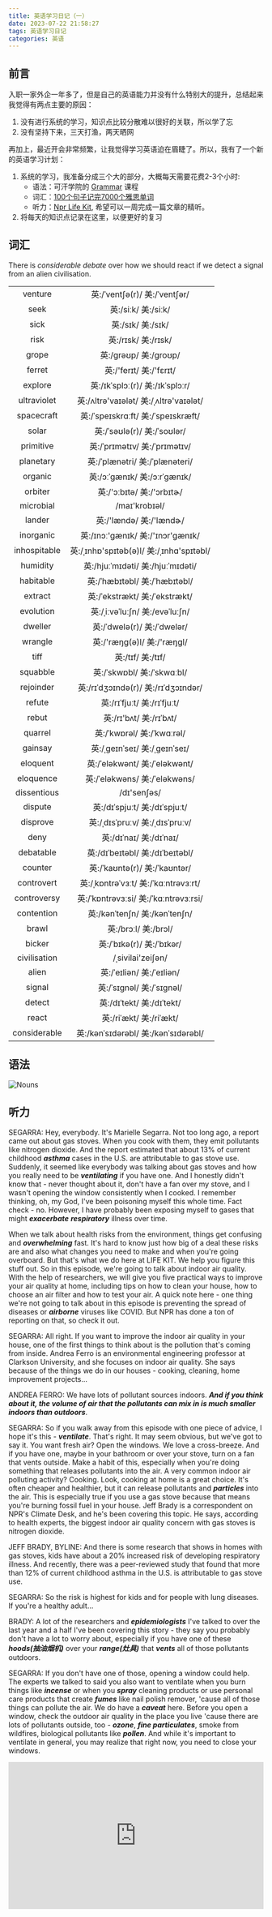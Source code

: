 ```yaml
---
title: 英语学习日记（一）
date: 2023-07-22 21:58:27
tags: 英语学习日记
categories: 英语
---
```


## 前言

入职一家外企一年多了，但是自己的英语能力并没有什么特别大的提升，总结起来我觉得有两点主要的原因：

1. 没有进行系统的学习，知识点比较分散难以很好的关联，所以学了忘
2. 没有坚持下来，三天打渔，两天晒网

再加上，最近开会非常频繁，让我觉得学习英语迫在眉睫了。所以，我有了一个新的英语学习计划：

1. 系统的学习，我准备分成三个大的部分，大概每天需要花费2-3个小时:
   - 语法：可汗学院的 [Grammar](https://www.khanacademy.org/humanities/grammar/) 课程
   - 词汇：[100个句子记完7000个雅思单词](https://book.douban.com/subject/34999853/)
   - 听力：[Npr Life Kit](https://www.npr.org/podcasts/510338/all-guides), 希望可以一周完成一篇文章的精听。
2. 将每天的知识点记录在这里，以便更好的复习

## 词汇

There is *considerable* *debate* over how we should react if we detect a signal from an alien civilisation.

| | |
|:---:|:---:|
|venture |英:/ˈventʃə(r)/ 美:/ˈventʃər/|
|seek |英:/siːk/ 美:/siːk/|
|sick |英:/sɪk/ 美:/sɪk/|
|risk |英:/rɪsk/ 美:/rɪsk/|
|grope |英:/ɡrəʊp/ 美:/ɡroʊp/|
|ferret |英:/'ferɪt/ 美:/'fɛrɪt/|
|explore |英:/ɪkˈsplɔː(r)/ 美:/ɪkˈsplɔːr/|
|ultraviolet |英:/ʌltrə'vaɪələt/ 美:/ˌʌltrə'vaɪələt/|
|spacecraft |英:/ˈspeɪskrɑːft/ 美:/ˈspeɪskræft/|
|solar |英:/ˈsəʊlə(r)/ 美:/ˈsoʊlər/|
|primitive |英:/ˈprɪmətɪv/ 美:/ˈprɪmətɪv/|
|planetary |英:/ˈplænətri/ 美:/ˈplænəteri/|
|organic |英:/ɔːˈɡænɪk/ 美:/ɔːrˈɡænɪk/|
|orbiter |英:/'ɔːbɪtə/ 美:/'ɔrbɪtɚ/|
|microbial |/maɪ'krobɪəl/|
|lander |英:/'lændə/ 美:/'lændɚ/|
|inorganic |英:/ɪnɔː'gænɪk/ 美:/'ɪnɔr'gænɪk/|
|inhospitable |英:/ˌɪnhɒ'spɪtəb(ə)l/ 美:/ˌɪnhɑ'spɪtəbl/|
|humidity |英:/hjuːˈmɪdəti/ 美:/hjuːˈmɪdəti/|
|habitable |英:/ˈhæbɪtəbl/ 美:/ˈhæbɪtəbl/|
|extract |英:/ˈekstrækt/ 美:/ˈekstrækt/|
|evolution |英:/ˌiːvəˈluːʃn/ 美:/evəˈluːʃn/|
|dweller |英:/ˈdwelə(r)/ 美:/ˈdwelər/|
|wrangle |英:/'ræŋg(ə)l/ 美:/'ræŋɡl/|
|tiff |英:/tɪf/ 美:/tɪf/|
|squabble |英:/ˈskwɒbl/ 美:/ˈskwɑːbl/|
|rejoinder |英:/rɪˈdʒɔɪndə(r)/ 美:/rɪˈdʒɔɪndər/|
|refute |英:/rɪˈfjuːt/ 美:/rɪˈfjuːt/|
|rebut |英:/rɪ'bʌt/ 美:/rɪˈbʌt/|
|quarrel |英:/ˈkwɒrəl/ 美:/ˈkwɑːrəl/|
|gainsay |英:/ˌɡeɪnˈseɪ/ 美:/ˌɡeɪnˈseɪ/|
|eloquent |英:/ˈeləkwənt/ 美:/ˈeləkwənt/|
|eloquence |英:/ˈeləkwəns/ 美:/ˈeləkwəns/|
|dissentious| /dɪ'senʃəs/|
|dispute |英:/dɪˈspjuːt/ 美:/dɪˈspjuːt/|
|disprove |英:/ˌdɪsˈpruːv/ 美:/ˌdɪsˈpruːv/|
|deny |英:/dɪˈnaɪ/ 美:/dɪˈnaɪ/|
|debatable |英:/dɪˈbeɪtəbl/ 美:/dɪˈbeɪtəbl/|
|counter |英:/ˈkaʊntə(r)/ 美:/ˈkaʊntər/|
|controvert |英:/ˌkɒntrəˈvɜːt/ 美:/ˈkɑːntrəvɜːrt/|
|controversy |英:/ˈkɒntrəvɜːsi/ 美:/ˈkɑːntrəvɜːrsi/|
|contention |英:/kənˈtenʃn/ 美:/kənˈtenʃn/|
|brawl |英:/brɔːl/ 美:/brɔl/|
|bicker |英:/ˈbɪkə(r)/ 美:/ˈbɪkər/|
|civilisation | /ˌsivilai'zeiʃən/|
|alien |英:/ˈeɪliən/ 美:/ˈeɪliən/|
|signal |英:/ˈsɪɡnəl/ 美:/ˈsɪɡnəl/|
|detect |英:/dɪˈtekt/ 美:/dɪˈtekt/|
|react |英:/riˈækt/ 美:/riˈækt/|
|considerable |英:/kənˈsɪdərəbl/ 美:/kənˈsɪdərəbl/|

## 语法

![Nouns](./english-learning-diary-1/Nouns.png)

## 听力

SEGARRA: Hey, everybody. It's Marielle Segarra. Not too long ago, a report came out about gas stoves. When you cook with them, they emit pollutants like nitrogen dioxide. And the report estimated that about 13% of current childhood ***asthma*** cases in the U.S. are attributable to gas stove use. Suddenly, it seemed like everybody was talking about gas stoves and how you really need to be ***ventilating*** if you have one. And I honestly didn't know that - never thought about it, don't have a fan over my stove, and I wasn't opening the window consistently when I cooked. I remember thinking, oh, my God, I've been poisoning myself this whole time. Fact check - no. However, I have probably been exposing myself to gases that might ***exacerbate*** ***respiratory*** illness over time.

When we talk about health risks from the environment, things get confusing and ***overwhelming*** fast. It's hard to know just how big of a deal these risks are and also what changes you need to make and when you're going overboard. But that's what we do here at LIFE KIT. We help you figure this stuff out. So in this episode, we're going to talk about indoor air quality. With the help of researchers, we will give you five practical ways to improve your air quality at home, including tips on how to clean your house, how to choose an air filter and how to test your air. A quick note here - one thing we're not going to talk about in this episode is preventing the spread of diseases or ***airborne*** viruses like COVID. But NPR has done a ton of reporting on that, so check it out.

SEGARRA: All right. If you want to improve the indoor air quality in your house, one of the first things to think about is the pollution that's coming from inside. Andrea Ferro is an environmental engineering professor at Clarkson University, and she focuses on indoor air quality. She says because of the things we do in our houses - cooking, cleaning, home improvement projects...

ANDREA FERRO: We have lots of pollutant sources indoors. ***And if you think about it, the volume of air that the pollutants can mix in is much smaller indoors than outdoors***.

SEGARRA: So if you walk away from this episode with one piece of advice, I hope it's this - ***ventilate***. That's right. It may seem obvious, but we've got to say it. You want fresh air? Open the windows. We love a cross-breeze. And if you have one, maybe in your bathroom or over your stove, turn on a fan that vents outside. Make a habit of this, especially when you're doing something that releases pollutants into the air. A very common indoor air polluting activity? Cooking. Look, cooking at home is a great choice. It's often cheaper and healthier, but it can release pollutants and ***particles*** into the air. This is especially true if you use a gas stove because that means you're burning fossil fuel in your house. Jeff Brady is a correspondent on NPR's Climate Desk, and he's been covering this topic. He says, according to health experts, the biggest indoor air quality concern with gas stoves is nitrogen dioxide.

JEFF BRADY, BYLINE: And there is some research that shows in homes with gas stoves, kids have about a 20% increased risk of developing respiratory illness. And recently, there was a peer-reviewed study that found that more than 12% of current childhood asthma in the U.S. is attributable to gas stove use.

SEGARRA: So the risk is highest for kids and for people with lung diseases. If you're a healthy adult...

BRADY: A lot of the researchers and ***epidemiologists*** I've talked to over the last year and a half I've been covering this story - they say you probably don't have a lot to worry about, especially if you have one of these ***hoods(抽油烟机)*** over your ***range(灶具)*** that ***vents*** all of those pollutants outdoors.

SEGARRA: If you don't have one of those, opening a window could help. The experts we talked to said you also want to ventilate when you burn things like ***incense*** or when you ***spray*** cleaning products or use personal care products that create ***fumes*** like nail polish remover, 'cause all of those things can pollute the air. We do have a ***caveat*** here. Before you open a window, check the outdoor air quality in the place you live 'cause there are lots of pollutants outside, too - ***ozone***, ***fine particulates***, smoke from wildfires, biological pollutants like ***pollen***. And while it's important to ventilate in general, you may realize that right now, you need to close your windows.

<iframe src="https://www.npr.org/player/embed/1174308607/1174877532" width="100%" height="290" frameborder="0" scrolling="no" title="NPR embedded audio player"></iframe>
